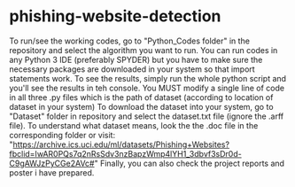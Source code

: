 # phishing-website-detection
To run/see the working codes, go to "Python_Codes folder" in the repository and select the algorithm you want to run. 
You can run codes in any Python 3 IDE (preferably SPYDER) but you have to make sure the necessary packages are downloaded in your system so that import statements work.
To see the results, simply run the whole python script and you'll see the results in teh console.
You MUST modify a single line of code in all three .py files which is the path of dataset (according to location of dataset in your system)
To download the dataset into your system, go to "Dataset" folder in repository and select the dataset.txt file (ignore the .arff file).
To understand what dataset means, look the the .doc file in the corresponding folder or visit: "https://archive.ics.uci.edu/ml/datasets/Phishing+Websites?fbclid=IwAR0PQs7q2nRsSdv3nzBapzWmp4lYH1_3dbvf3sDr0d-C9gAWJzPyCGe2AVc#"
Finally, you can also check the project reports and poster i have prepared.

